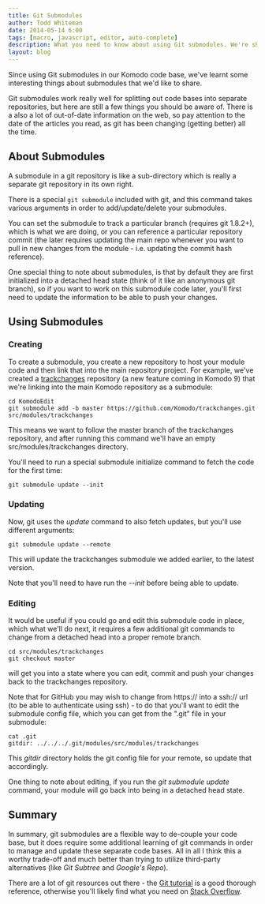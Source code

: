 ```yaml
---
title: Git Submodules
author: Todd Whiteman
date: 2014-05-14 6:00
tags: [macro, javascript, editor, auto-complete]
description: What you need to know about using Git submodules. We're sharing what we've learnt when using Git submodules in the Komodo code base.
layout: blog
---
```


Since using Git submodules in our Komodo code base, we've learnt some
interesting things about submodules that we'd like to share.

Git submodules work really well for splitting out code bases into separate
repositories, but here are still a few things you should be aware of. There is a
also a lot of out-of-date information on the web, so pay attention to the date
of the articles you read, as git has been changing (getting better) all the time.


## About Submodules

A submodule in a git repository is like a sub-directory which is really a
separate git repository in its own right.

There is a special ```git submodule``` included with git, and this command takes
various arguments in order to add/update/delete your submodules.

You can set the submodule to track a particular branch (requires git 1.8.2+),
which is what we are doing, or you can reference a particular repository commit
(the later requires updating the main repo whenever you want to pull in new
changes from the module - i.e. updating the commit hash reference).

One special thing to note about submodules, is that by default they are first
initialized into a detached head state (think of it like an anonymous git
branch), so if you want to work on this submodule code later, you'll first need
to update the information to be able to push your changes.


## Using Submodules

### Creating

To create a submodule, you create a new repository to host your module code and
then link that into the main repository project. For example, we've created a
[trackchanges] repository (a new feature coming in Komodo 9) that we're linking
into the main Komodo repository as a submodule:

```
cd KomodoEdit
git submodule add -b master https://github.com/Komodo/trackchanges.git src/modules/trackchanges
```

This means we want to follow the master branch of the trackchanges repository,
and after running this command we'll have an empty src/modules/trackchanges
directory.

You'll need to run a special submodule initialize command to fetch the code for
the first time:

```
git submodule update --init
```

### Updating

Now, git uses the *update* command to also fetch updates, but you'll use
different arguments:

```
git submodule update --remote
```

This will update the trackchanges submodule we added earlier, to the latest version.

Note that you'll need to have run the *--init* before being able to update.


### Editing

It would be useful if you could go and edit this submodule code in place, which
what we'll do next, it requires a few additional git commands to change from a
detached head into a proper remote branch.

```
cd src/modules/trackchanges
git checkout master
```

will get you into a state where you can edit, commit and push your changes back
to the trackchanges repository.

Note that for GitHub you may wish to change from https:// into a ssh:// url (to
be able to authenticate using ssh) - to do that you'll want to edit the
submodule config file, which you can get from the ".git" file in your submodule:

```
cat .git
gitdir: ../../../.git/modules/src/modules/trackchanges
```

This *gitdir* directory holds the git config file for your remote, so update
that accordingly.

One thing to note about editing, if you run the *git submodule update* command,
your module will go back into being in a detached head state.


## Summary

In summary, git submodules are a flexible way to de-couple your code base, but
it does require some additional learning of git commands in order to manage and
update these separate code bases. All in all I think this a worthy trade-off and
much better than trying to utilize third-party alternatives (like *Git Subtree*
and *Google's Repo*).

There are a lot of git resources out there - the [Git tutorial] is a good
thorough reference, otherwise you'll likely find what you need on [Stack
Overflow].

   [trackchanges]: https://github.com/Komodo/trackchanges
   [Git tutorial]: http://www.vogella.com/tutorials/Git/article.html
   [Stack Overflow]: http://stackoverflow.com/
